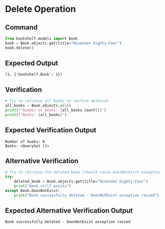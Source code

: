 # Delete Operation

## Command
```python
from bookshelf.models import Book
book = Book.objects.get(title="Nineteen Eighty-Four")
book.delete()
```

## Expected Output
```
(1, {'bookshelf.Book': 1})
```

## Verification
```python
# Try to retrieve all books to confirm deletion
all_books = Book.objects.all()
print(f"Number of books: {all_books.count()}")
print(f"Books: {all_books}")
```

## Expected Verification Output
```
Number of books: 0
Books: <QuerySet []>
```

## Alternative Verification
```python
# Try to retrieve the deleted book (should raise DoesNotExist exception)
try:
    deleted_book = Book.objects.get(title="Nineteen Eighty-Four")
    print("Book still exists")
except Book.DoesNotExist:
    print("Book successfully deleted - DoesNotExist exception raised")
```

## Expected Alternative Verification Output
```
Book successfully deleted - DoesNotExist exception raised
```
